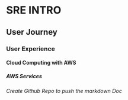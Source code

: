 # SRE INTRO
## User Journey
### User Experience
#### Cloud Computing with AWS
##### AWS Services
###### Create Github Repo to push the markdown Doc
